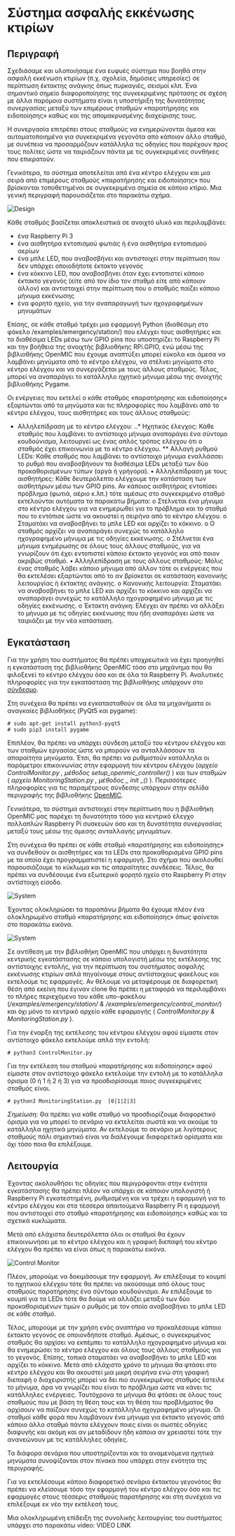 # Σύστημα ασφαλής εκκένωσης κτιρίων

## Περιγραφή
Σχεδιάσαμε και υλοποιήσαμε ένα ευφυές σύστημα που βοηθά στην ασφαλή εκκένωση κτιρίων (π.χ. σχολεία, δημόσιες υπηρεσίες) σε περίπτωση έκτακτης ανάγκης όπως πυρκαγιές, σεισμοί κλπ.  Ένα σημαντικό σημείο διαφοροποίησης της συγκεκριμένης πρότασης σε σχέση με άλλα παρόμοια συστήματα είναι η υποστήριξη της δυνατότητας συνεργασίας μεταξύ των επιμέρους σταθμών «παρατήρησης και ειδοποίησης» καθώς και της απομακρυσμένης διαχείρισης τους. 

Η συνεργασία επιτρέπει στους σταθμούς να ενημερώνονται άμεσα και αυτοματοποιημένα για συγκεκριμένα γεγονότα από κάποιον άλλο σταθμό, με συνέπεια να προσαρμόζουν κατάλληλα τις οδηγίες που παρέχουν προς τους πολίτες ώστε να ταιριάζουν πάντα με τις συγκεκριμένες συνθήκες που επικρατούν. 

Γενικότερα, το σύστημα αποτελείται από ένα κέντρο ελέγχου και μια σειρά από επιμέρους σταθμούς «παρατήρησης και ειδοποίησης» που βρίσκονται τοποθετημένοι σε συγκεκριμένα σημεία σε κάποιο  κτίριο. Μια γενική περιγραφή παρουσιάζεται στο παρακάτω σχήμα.

![Design](emergency_design.png)

Κάθε σταθμός βασίζεται αποκλειστικά σε ανοιχτό υλικό και περιλαμβάνει: 
* ένα Raspberry Pi 3 
* ένα αισθητήρα εντοπισμού φωτιάς ή ένα αισθητήρα εντοπισμού αερίων
* ένα μπλε LED, που αναβοσβήνει και αντιστοιχεί στην περίπτωση που δεν υπάρχει οποιοδήποτε έκτακτο γεγονός 
* ένα κόκκινο LED, που αναβοσβήνει όταν έχει εντοπιστεί κάποιο έκτακτο γεγονός (είτε από τον ίδιο τον σταθμό είτε από κάποιον άλλον) και αντιστοιχεί στην περίπτωση που ο σταθμός παίζει κάποιο μήνυμα εκκένωσης
* ένα φορητό ηχείο, για την αναπαραγωγή των ηχογραφημένων μηνυμάτων

Επίσης, σε κάθε σταθμό τρέχει μια εφαρμογή Python (διαθέσιμη στο φάκελο /examples/emergency/station/) που ελέγχει τους αισθητήρες και τα διαθέσιμα LEDs μέσω των GPIO pins που υποστηρίζει το Raspberry Pi και την βοήθεια της ανοιχτής βιβλιοθήκης RPi.GPIO, ενώ μέσω της βιβλιοθήκης OpenMIC που έχουμε αναπτύξει μπορεί εύκολα και άμεσα να λαμβάνει μηνύματα από το κέντρο ελέγχου, να στέλνει μηνύματα στο κέντρο ελέγχου και να συνεργάζεται με τους άλλους σταθμούς.  Τέλος, μπορεί να αναπαράγει το κατάλληλο ηχητικό μήνυμα μέσω της ανοιχτής βιβλιοθήκης Pygame.

Οι ενέργειες που εκτελεί ο κάθε σταθμός «παρατήρησης και ειδοποίησης» εξαρτώνται από τα μηνύματα και τις πληροφορίες που λαμβάνει από το κέντρο ελέγχου, τους αισθητήρες και τους άλλους σταθμούς:
* Αλληλεπίδραση με το κέντρο ελέγχου:
..* Ηχητικός έλεγχος: Κάθε σταθμός που λαμβάνει το αντίστοιχο μήνυμα αναπαράγει ένα σύντομο κουδούνισμα, λειτουργεί ως ένας απλός τρόπος     ελέγχου ότι ο σταθμός έχει επικοινωνία με το κέντρο ελέγχου.
  **	Αλλαγή ρυθμού LEDs: Κάθε σταθμός που λαμβάνει το αντίστοιχο μήνυμα εναλλάσσει το ρυθμό που αναβοσβήνουν τα διαθέσιμα LEDs μεταξύ των δύο προκαθορισμένων τύπων (αργά ή γρήγορα).
•	Αλληλεπίδραση με τους αισθητήρες: Κάθε δευτερόλεπτο ελέγχουμε την κατάσταση των αισθητήρων μέσω των GPIO pins. Αν κάποιος αισθητήρας εντοπίσει πρόβλημα (φωτιά, αέριο κ.λπ.) τότε αμέσως στο συγκεκριμένο σταθμό εκτελούνται αυτόματα τα παρακάτω βήματα:
o	Στέλνεται ένα μήνυμα στο κέντρο ελέγχου για να ενημερωθεί για το πρόβλημα και το σταθμό που το εντόπισε ώστε να ακουστεί η σειρήνα από το κέντρο ελέγχου.
o	Σταματάει να αναβοσβήνει το μπλε LED και αρχίζει το κόκκινο.
o	Ο σταθμός αρχίζει να αναπαράγει συνεχώς το κατάλληλο ηχογραφημένο μήνυμα με τις οδηγίες εκκένωσης.
o	Στέλνεται ένα μήνυμα ενημέρωσης σε όλους τους άλλους σταθμούς, για να γνωρίζουν ότι έχει εντοπιστεί κάποιο έκτακτο γεγονός και από ποιον ακριβώς σταθμό.
•	Αλληλεπίδραση με τους άλλους σταθμούς: Μόλις ένας σταθμός λάβει κάποιο μήνυμα από άλλον τότε οι ενέργειες που θα εκτελέσει εξαρτώνται από το αν βρίσκεται σε κατάσταση κανονικής λειτουργίας ή έκτακτης ανάγκης. 
o	Κανονικής λειτουργία: Σταματάει να αναβοσβήνει το μπλε LED και αρχίζει το κόκκινο και αρχίζει να αναπαράγει συνεχώς το κατάλληλο ηχογραφημένο μήνυμα με τις οδηγίες εκκένωσης.
o	Έκτακτη ανάγκη: Ελέγχει αν πρέπει να αλλάξει το μήνυμα με τις οδηγίες εκκένωσης που ήδη αναπαράγει ώστε να ταιριάζει με την νέα κατάσταση. 	





## Εγκατάσταση

Για την χρήση του συστήματος θα πρέπει υποχρεωτικά να έχει προηγηθεί η εγκατάσταση της βιβλιοθήκης OpenMIC τόσο στο μηχάνημα που θα φιλοξενεί το κέντρο ελέγχου όσο και σε όλα τα Raspberry Pi.  Αναλυτικές πληροφορίες για την εγκατάσταση της βιβλιοθήκης υπάρχουν στο  [σύνδεσμο](openmic.md).

Στη συνέχεια θα πρέπει να εγκατασταθούν σε όλα τα μηχανήματα οι αναγκαίες βιβλιοθήκες (PyQt5 και pygame):
```
# sudo apt-get install python3-pyqt5
# sudo pip3 install pygame
```

Επιπλέον, θα πρέπει να υπάρχει σύνδεση μεταξύ του κέντρου ελέγχου και των σταθμών εργασίας ώστε να μπορούν να ανταλλάσσουν τα απαραίτητα μηνύματα. Έτσι, θα πρέπει να ρυθμιστούν κατάλληλα οι παράμετροι επικοινωνίας στην εφαρμογή του κέντρου ελέγχου (<i>αρχείο ControlMonitor.py , μέθοδος setup_openmic_controller()</i> )  και των σταθμών (<i> αρχείο MonitoringStation.py , μέθοδος _ _init_ _() </i>). Περισσότερες πληροφορίες για τις παραμέτρους σύνδεσης υπάρχουν στην σελίδα περιγραφής της βιβλιοθήκης [OpenMIC](openmic.md).

Γενικότερα, το σύστημα αντιστοιχεί στην περίπτωση που η βιβλιοθήκη OpenMIC μας παρέχει τη δυνατότητα τόσο για κεντρικό έλεγχο πολλαπλών Raspberry Pi συσκευών όσο και τη δυνατότητα συνεργασίας μεταξύ τους μέσω της άμεσης ανταλλαγής μηνυμάτων.

Στη συνέχεια θα πρέπει σε κάθε σταθμό «παρατήρησης και ειδοποίησης» να συνδεθούν οι αισθητήρες και τα LEDs στα προκαθορισμένα GPIO pins με τα οποία έχει προγραμματιστεί η εφαρμογή. Στο σχήμα που ακολουθεί παρουσιάζουμε το κύκλωμα και τις απαραίτητες συνδέσεις. Τέλος, θα πρέπει να συνδέσουμε ένα εξωτερικό φορητό ηχείο στο Raspberry Pi στην αντίστοιχη είσοδο.

![System](gpio_pins.png) 

Έχοντας ολοκληρώσει τα παραπάνω βήματα θα έχουμε πλέον ένα ολοκληρωμένο σταθμό «παρατήρησης και ειδοποίησης» όπως φαίνεται στο παρακάτω εικόνα.

![System](station.jpg) 

Σε αντίθεση με την βιβλιοθήκη OpenMIC που υπάρχει η δυνατότητα κεντρικής  εγκατάστασης σε κάποιο υπολογιστή μέσω της εκτέλεσης της αντίστοιχης εντολής,  για την περίπτωση του συστήματος ασφαλής εκκένωσης κτιρίων απλά πηγαίνουμε στους αντίστοιχους φακέλους και εκτελούμε τις εφαρμογές. Αν θέλουμε να μεταφέρουμε σε διαφορετική θέση από εκείνη που έγιναν clone θα πρέπει η μεταφορά να περιλαμβάνει το πλήρες περιεχόμενο του κάθε υπο-φακέλου (<i>/examples/emergency/station/   &  /examples/emergency/control_monitor/</i>) και όχι μόνο το κεντρικό αρχείο κάθε εφαρμογής (<i> ControlMonitor.py & MonitoringStation.py </i>).

Για την έναρξη της εκτέλεσης του κέντρου ελέγχου αφού είμαστε στον αντίστοιχο φάκελο εκτελούμε απλά την εντολή:
```
# python3 ControlMonitor.py
```

Για την εκτέλεση του σταθμού «παρατήρησης και ειδοποίησης» αφού είμαστε στον αντίστοιχο φάκελο εκτελούμε την εντολή με το κατάλληλα όρισμα (0 ή 1 ή 2 ή 3) για να προσδιορίσουμε ποιος συγκεκριμένες σταθμός είναι. 
```
# python3 MonitoringStation.py  [0|1|2|3]
```

<i>Σημείωση</i>: Θα πρέπει για κάθε σταθμό να προσδιορίζουμε διαφορετικό όρισμα για να μπορεί το σενάριο να εκτελείται σωστά και να ακούμε τα κατάλληλα ηχητικά μηνύματα. Αν εκτελούμε το σενάριο με λιγότερους σταθμούς πάλι σημαντικό είναι να διαλέγουμε διαφορετικά ορίσματα και όχι τόσο ποια θα επιλέξουμε.

## Λειτουργία

Έχοντας ακολουθήσει τις οδηγίες που περιγράφονται στην ενότητα εγκατάστασης θα πρέπει πλέον να υπάρχει  σε κάποιον υπολογιστή ή Raspberry Pi εγκατεστημένη, ρυθμισμένη και να τρέχει η εφαρμογή για το κέντρο ελέγχου και στα τέσσερα απαιτούμενα Raspberry Pi η εφαρμογή  που αντιστοιχεί στο σταθμό «παρατήρησης και ειδοποίησης» καθώς και τα σχετικά κυκλώματα.

Μετά από ελάχιστα δευτερόλεπτα όλοι οι σταθμοί θα έχουν επικοινωνήσει με το κέντρο ελέγχου και η γραφική διεπαφή του κέντρο ελέγχου θα πρέπει να είναι όπως η παρακάτω εικόνα.

![Control Monitor](control_monitor.png) 

Πλέον, μπορούμε να δοκιμάσουμε την εφαρμογή.  Αν επιλέξουμε το κουμπί το ηχητικού ελέγχου τότε θα πρέπει να ακούσουμε από όλους τους σταθμούς παρατήρησης ένα σύντομο κουδούνισμα.  Αν επιλέξουμε το κουμπί για τα LEDs τότε θα δούμε να αλλάζει μεταξύ των δύο προκαθορισμένων τιμών ο ρυθμός με τον οποίο αναβοσβήνει το μπλε LED σε κάθε σταθμό. 

Τέλος, μπορούμε με την χρήση ενός αναπτήρα να προκαλέσουμε κάποιο έκτακτο γεγονός σε οποιονδήποτε σταθμό. Αμέσως, ο συγκεκριμένος σταθμός θα αρχίσει να εκπέμπει το κατάλληλο ηχογραφημένο μήνυμα και θα ενημερώσει το κέντρο ελέγχου και όλους τους άλλους σταθμούς για το γεγονός. Επίσης, τοπικά σταματάει να αναβοσβήνει το μπλε LED και αρχίζει το κόκκινο. Μετά από ελάχιστο χρόνο το μήνυμα θα φτάσει στο κέντρο ελέγχου και θα ακουστεί μια μικρή σειρήνα ενώ στη γραφική διεπαφή ο διαχειριστής μπορεί να δει πιο συγκεκριμένος σταθμός έστειλε το μήνυμα, άρα να γνωρίζει που είναι το πρόβλημα ώστε να κάνει τις κατάλληλες ενέργειες. Ταυτόχρονα το μήνυμα θα φτάσει σε όλους τους σταθμούς που με βάση τη θέση τους και τη θέση του προβλήματος θα αρχίσουν να παίζουν συνεχώς το κατάλληλο ηχογραφημένο μήνυμα. Οι σταθμοί κάθε φορά που λαμβάνουν ένα μήνυμα για έκτακτο γεγονός από κάποιο άλλο σταθμό πάντα ελέγχουν ποιες είναι οι σωστές οδηγίες διαφυγής και ακόμη και αν μεταδίδουν ήδη κάποια αν χρειαστεί τότε την ανανεώνουν με τις κατάλληλες οδηγίες.

Τα διάφορα σενάρια που υποστηρίζονται και τα αναμενόμενα ηχητικά μηνύματα συνοψίζονται στον πίνακα που υπάρχει στην ενότητα της περιγραφής.

Για να εκτελέσουμε κάποιο διαφορετικό σενάριο έκτακτου γεγονότος θα πρέπει να κλείσουμε τόσο την εφαρμογή του κέντρο ελέγχου όσο και τις εφαρμογές στους τέσσερις σταθμούς παρατήρησης και στη συνέχεια να επιλέξουμε εκ νέο την εκτέλεσή τους.

Μια ολοκληρωμένη επίδειξη της συνολικής λειτουργίας του συστήματος υπάρχει στο παρακάτω video:  VIDEO LINK
